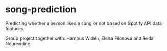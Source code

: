 # song-prediction
Predicting whether a person likes a song or not based on Spotify API data features.

Group project together with: Hampus Widén, Elena Filonova and Reda Noureddine.
